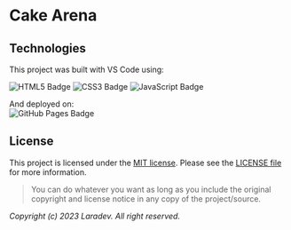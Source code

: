 # Cake Arena

## Technologies
This project was built with VS Code using:

![HTML5 Badge](https://img.shields.io/badge/html5-%23E34F26.svg?style=for-the-badge&logo=html5&logoColor=white)
![CSS3 Badge](https://img.shields.io/badge/css3-%231572B6.svg?style=for-the-badge&logo=css3&logoColor=white)
![JavaScript Badge](https://img.shields.io/badge/javascript-%23007ACC.svg?style=for-the-badge&logo=javascript&logoColor=white)

And deployed on: <br />
	![GitHub Pages Badge](https://img.shields.io/badge/github%20pages-121013?style=for-the-badge&logo=github&logoColor=white)

## License
This project is licensed under the
[MIT license](https://opensource.org/licenses/MIT).
Please see the [LICENSE file](LICENSE.md) for more information.

> You can do whatever you want as long as you include the original copyright and
> license notice in any copy of the project/source.


*Copyright (c) 2023 Laradev. All right reserved.*